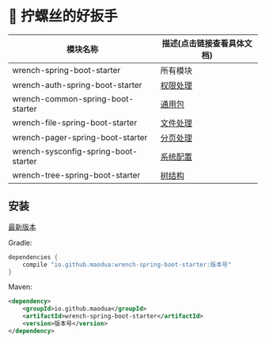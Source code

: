 # 🔧 拧螺丝的好扳手

| 模块名称                                 | 描述(点击链接查看具体文档)                                          |
|--------------------------------------|---------------------------------------------------------|
| wrench-spring-boot-starter           | 所有模块                                                    |
| wrench-auth-spring-boot-starter      | [权限处理](/wrench-auth-spring-boot-starter/README.md)      |
| wrench-common-spring-boot-starter    | [通用包](/wrench-common-spring-boot-starter/README.md)     |
| wrench-file-spring-boot-starter      | [文件处理](/wrench-file-spring-boot-starter/README.md)      |
| wrench-pager-spring-boot-starter     | [分页处理](/wrench-pager-spring-boot-starter/README.md)     |
| wrench-sysconfig-spring-boot-starter | [系统配置](/wrench-sysconfig-spring-boot-starter/README.md) |
| wrench-tree-spring-boot-starter      | [树结构](/wrench-tree-spring-boot-starter/README.md)       |

## 安装
[最新版本](https://mvnrepository.com/artifact/io.github.maodua/wrench-spring-boot-starter)

Gradle:
```groovy
dependencies {
    compile "io.github.maodua:wrench-spring-boot-starter:版本号"
}
```
Maven:
```xml
<dependency>
    <groupId>io.github.maodua</groupId>
    <artifactId>wrench-spring-boot-starter</artifactId>
    <version>版本号</version>
</dependency>
```


